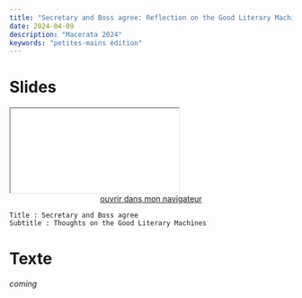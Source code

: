 ```yaml
---
title: "Secretary and Boss agree: Reflection on the Good Literary Machines"
date: 2024-04-09
description: "Macerata 2024"
keywords: "petites-mains édition"
---
```




# Slides 

<iframe src="/html/Conf/macerata.html" title="description" allowfullscreen="allowfullscreen"></iframe>

<div style="text-align:center">
<a href="/html/Conf/macerata.html" target="_blank">ouvrir dans mon navigateur</a>
</div>

```
Title : Secretary and Boss agree
Subtitle : Thoughts on the Good Literary Machines
```

# Texte

*coming*